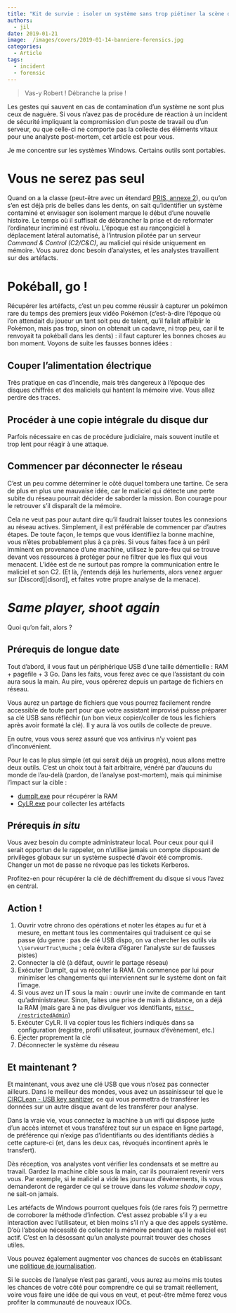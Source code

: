 ```yaml
---
title: "Kit de survie : isoler un système sans trop piétiner la scène du crime"
authors:
  - jil
date: 2019-01-21
image:  /images/covers/2019-01-14-banniere-forensics.jpg
categories:
  - Article
tags:
  - incident
  - forensic
---
```


> Vas-y Robert ! Débranche la prise !

Les gestes qui sauvent en cas de contamination d’un système ne sont plus ceux de naguère. Si vous n’avez pas de procédure de réaction à un incident de sécurité impliquant la compromission d’un poste de travail ou d’un serveur, ou que celle-ci ne comporte pas la collecte des éléments vitaux pour une analyste post-mortem, cet article est pour vous.

Je me concentre sur les systèmes Windows. Certains outils sont portables.

# Vous ne serez pas seul

Quand on a la classe (peut-être avec un étendard [PRIS, annexe 2][PRIS]), ou qu’on s’en est déjà pris de belles dans les dents, on sait qu’identifier un système contaminé et envisager son isolement marque le début d’une nouvelle histoire. Le temps où il suffisait de débrancher la prise et de reformater l’ordinateur incriminé est révolu. L’époque est au rançongiciel à déplacement latéral automatisé, à l’intrusion pilotée par un serveur *Command & Control (C2/C&C)*, au maliciel qui réside uniquement en mémoire. Vous aurez donc besoin d’analystes, et les analystes travaillent sur des artéfacts.

# Pokéball, go !

Récupérer les artéfacts, c’est un peu comme réussir à capturer un pokémon rare du temps des premiers jeux vidéo Pokémon (c’est-à-dire l’époque où l’on attendait du joueur un tant soit peu de talent, qu’il fallait affaiblir le Pokémon, mais pas trop, sinon on obtenait un cadavre, ni trop peu, car il te renvoyait ta pokéball dans les dents) : il faut capturer les bonnes choses au bon moment. Voyons de suite les fausses bonnes idées :

## Couper l’alimentation électrique

Très pratique en cas d’incendie, mais très dangereux à l’époque des disques chiffrés et des maliciels qui hantent la mémoire vive. Vous allez perdre des traces.

## Procéder à une copie intégrale du disque dur 

Parfois nécessaire en cas de procédure judiciaire, mais souvent inutile et trop lent pour réagir à une attaque.

## Commencer par déconnecter le réseau

C’est un peu comme déterminer le côté duquel tombera une tartine. Ce sera de plus en plus une mauvaise idée, car le maliciel qui détecte une perte subite du réseau pourrait décider de saborder la mission. Bon courage pour le retrouver s’il disparaît de la mémoire.

Cela ne veut pas pour autant dire qu’il faudrait laisser toutes les connexions au réseau actives. Simplement, il est préférable de commencer par d’autres étapes. De toute façon, le temps que vous identifiiez la bonne machine, vous n’êtes probablement plus à ça près. Si vous faites face à un péril imminent en provenance d’une machine, utilisez le pare-feu qui se trouve devant vos ressources à protéger pour ne filtrer que les flux qui vous menacent. L’idée est de ne surtout pas rompre la communication entre le maliciel et son C2. (Et là, j’entends déjà les hurlements, alors venez arguer sur [Discord][disord], et faites votre propre analyse de la menace).

# *Same player, shoot again*

Quoi qu’on fait, alors ?


## Prérequis de longue date 

Tout d’abord, il vous faut un périphérique USB d’une taille démentielle : RAM + pagefile + 3 Go. Dans les faits, vous ferez avec ce que l’assistant du coin aura sous la main. Au pire, vous opérerez depuis un partage de fichiers en réseau.

Vous aurez un partage de fichiers que vous pourrez facilement rendre accessible de toute part pour que votre assistant improvisé puisse préparer sa clé USB sans réfléchir (un bon vieux copier/coller de tous les fichiers après avoir formaté la clé). Il y aura là vos outils de collecte de preuve. 

En outre, vous vous serez assuré que vos antivirus n’y voient pas d’inconvénient.

Pour le cas le plus simple (et qui serait déjà un progrès), nous allons mettre deux outils. C’est un choix tout à fait arbitraire, vénéré par d’aucuns du monde de l’au-delà (pardon, de l’analyse post-mortem), mais qui minimise l’impact sur la cible :

* [dumpIt.exe][dumpIt] pour récupérer la RAM
* [CyLR.exe][cyLR] pour collecter les artéfacts


## Prérequis *in situ*

Vous avez besoin du compte administrateur local. Pour ceux pour qui il serait opportun de le rappeler, on n’utilise jamais un compte disposant de privilèges globaux sur un système suspecté d’avoir été compromis. Changer un mot de passe ne révoque pas les tickets Kerberos.

Profitez-en pour récupérer la clé de déchiffrement du disque si vous l’avez en central.

## Action !

1. Ouvrir votre chrono des opérations et noter les étapes au fur et à mesure, en mettant tous les commentaires qui traduisent ce qui se passe (du genre : pas de clé USB dispo, on va chercher les outils via `\\serveurTruc\muche` ; cela évitera d’égarer l’analyste sur de fausses pistes)
1. Connecter la clé (à défaut, ouvrir le partage réseau)
1. Exécuter DumpIt, qui va récolter la RAM. On commence par lui pour minimiser les changements qui interviennent sur le système dont on fait l’image.
1. Si vous avez un IT sous la main : ouvrir une invite de commande en tant qu’administrateur. Sinon, faites une prise de main à distance, on a déjà la RAM (mais gare à ne pas divulguer vos identifiants, [`mstsc /restrictedAdmin`][restrictedadmin])
1. Exécuter CyLR. Il va copier tous les fichiers indiqués dans sa configuration (registre, profil utilisateur, journaux d’évènement, etc.)
1. Éjecter proprement la clé
1. Déconnecter le système du réseau 

## Et maintenant ?

Et maintenant, vous avez une clé USB que vous n’osez pas connecter ailleurs. Dans le meilleur des mondes, vous avez un assainisseur tel que le [CIRCLean - USB key sanitizer][CIRCLean], ce qui vous permettra de transférer les données sur un autre disque avant de les transférer pour analyse. 

Dans la vraie vie, vous connectez la machine à un wifi qui dispose juste d’un accès internet et vous transférez tout sur un espace en ligne partagé, de préférence qui n’exige pas d’identifiants ou des identifiants dédiés à cette capture-ci (et, dans les deux cas, révoqués incontinent après le transfert).

Dès réception, vos analystes vont vérifier les condensats et se mettre au travail. Gardez la machine cible sous la main, car ils pourraient revenir vers vous. Par exemple, si le maliciel a vidé les journaux d’évènements, ils vous demanderont de regarder ce qui se trouve dans les *volume shadow copy*, ne sait-on jamais. 

Les artéfacts de Windows pourront quelques fois (de rares fois ?) permettre de corroborer la méthode d’infection. C’est assez probable s’il y a eu interaction avec l’utilisateur, et bien moins s’il n’y a que des appels système. D’où l’absolue nécessité de collecter la mémoire pendant que le maliciel est actif. C’est en la désossant qu’un analyste pourrait trouver des choses utiles.

Vous pouvez également augmenter vos chances de succès en établissant une [politique de journalisation][eventlog].

Si le succès de l’analyse n’est pas garanti, vous aurez au moins mis toutes les chances de votre côté pour comprendre ce qui se tramait réellement, voire vous faire une idée de qui vous en veut, et peut-être même ferez vous profiter la communauté de nouveaux IOCs.

[PRIS]: https://www.ssi.gouv.fr/actualite/le-nouveau-referentiel-pris-pour-les-prestataires-de-reponse-aux-incidents-de-securite-est-maintenant-disponible/
[discord]: http://discord.comptoirsecu.fr 
[restrictedadmin]: https://social.technet.microsoft.com/wiki/contents/articles/32905.remote-desktop-services-enable-restricted-admin-mode.aspx
[circlean]: https://www.circl.lu/projects/CIRCLean/
[cyLR]: https://github.com/orlikoski/CyLR/releases
[dumpIt]: https://blog.comae.io/your-favorite-memory-toolkit-is-back-f97072d33d5c
[eventlog]: https://acsc.gov.au/publications/protect/windows-event-logging-technical-guidance.htm
